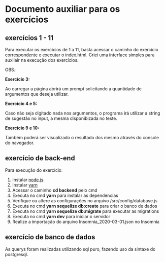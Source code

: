 # Documento auxiliar para os exercícios


## exercícios 1 - 11
Para executar os exercícios de 1 a 11, basta acessar o caminho do exercício correspondente e executar o index.html.
Criei uma interface simples para auxilair na execução dos exercícios.

OBS.: 

**Exercício 3:**

Ao carregar a página abrirá um prompt solicitando a quantidade de argumentos que deseja utilizar.

**Exercício 4 e 5:**

Caso não seja digitado nada nos argumentos, o programa irá utilizar a string de sugestão no input, a mesma disponibizada no teste.

**Exercício 9 e 10:**

Também poderá ser visualizado o resultado dos mesmo através do console do navegador.

## exercício de back-end

Para execução do exercício:

1. instalar [node.js](https://nodejs.org/en/) 
2. instalar [yarn](https://yarnpkg.com/)
3. Acessar o caminho **cd backend** pelo cmd
3. Executa no cmd **yarn** para instalar as dependencias
4. Verifique ou altere as configurações no arquivo /src/config/database.js
5. Executa no cmd **yarn sequelize db:create** para criar o banco de dados
6. Executa no cmd **yarn sequelize db:migrate** para executar as migrations
7. Executa no cmd **yarn dev** para iniciar o servidor
8. Realize a importação do arquivo Insomnia_2020-03-01.json no Insomnia

## exercício de banco de dados

As querys foram realizadas utilizando sql puro, fazendo uso da sintaxe do postgresql. 
